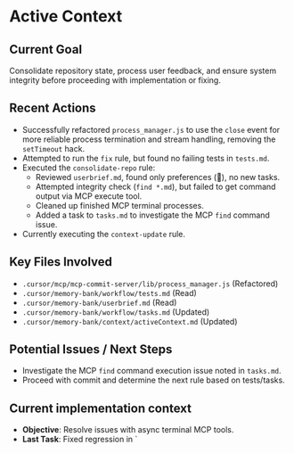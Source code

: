 # Active Context

## Current Goal
Consolidate repository state, process user feedback, and ensure system integrity before proceeding with implementation or fixing.

## Recent Actions
- Successfully refactored `process_manager.js` to use the `close` event for more reliable process termination and stream handling, removing the `setTimeout` hack.
- Attempted to run the `fix` rule, but found no failing tests in `tests.md`.
- Executed the `consolidate-repo` rule:
    - Reviewed `userbrief.md`, found only preferences (📌), no new tasks.
    - Attempted integrity check (`find *.md`), but failed to get command output via MCP execute tool.
    - Cleaned up finished MCP terminal processes.
    - Added a task to `tasks.md` to investigate the MCP `find` command issue.
- Currently executing the `context-update` rule.

## Key Files Involved
- `.cursor/mcp/mcp-commit-server/lib/process_manager.js` (Refactored)
- `.cursor/memory-bank/workflow/tests.md` (Read)
- `.cursor/memory-bank/userbrief.md` (Read)
- `.cursor/memory-bank/workflow/tasks.md` (Updated)
- `.cursor/memory-bank/context/activeContext.md` (Updated)

## Potential Issues / Next Steps
- Investigate the MCP `find` command execution issue noted in `tasks.md`.
- Proceed with commit and determine the next rule based on tests/tasks.

## Current implementation context

- **Objective**: Resolve issues with async terminal MCP tools.
- **Last Task**: Fixed regression in `